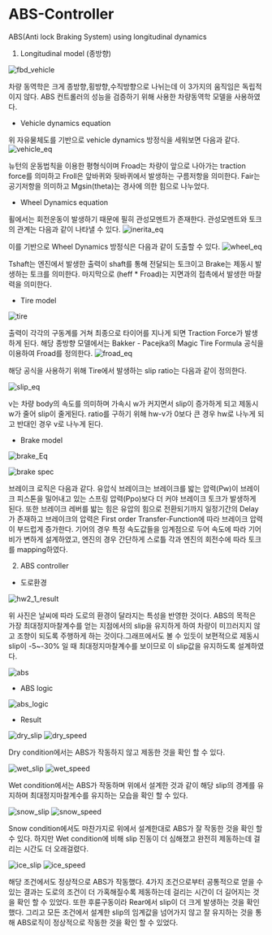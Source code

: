 # ABS-Controller
ABS(Anti lock Braking System) using longitudinal dynamics

1. Longitudinal model (종방향)

![fbd_vehicle](https://user-images.githubusercontent.com/79674592/110263256-7adfbe80-7ff9-11eb-9783-080b9f42e1d5.PNG)

차량 동역학은 크게 종방향,횡방향,수직방향으로 나뉘는데 이 3가지의 움직임은 독립적이지 않다. ABS 컨트롤러의 성능을 검증하기 위해 사용한 차량동역학 모델을 사용하였다.

- Vehicle dynamics equation

위 자유물체도를 기반으로 vehicle dynamics 방정식을 세워보면 다음과 같다. 
![vehicle_eq](https://user-images.githubusercontent.com/79674592/110263780-073eb100-7ffb-11eb-9da8-120c2f9de80f.PNG)

뉴턴의 운동법칙을 이용한 평형식이며 Froad는 차량이 앞으로 나아가는 traction force를 의미하고 Froll은 앞바퀴와 뒷바퀴에서 발생하는 구름저항을 의미한다. Fair는 공기저항을 의미하고 Mgsin(theta)는 경사에 의한 힘으로 나누었다.

- Wheel Dynamics equation

휠에서는 회전운동이 발생하기 때문에 필히 관성모멘트가 존재한다. 관성모멘트와 토크의 관계는 다음과 같이 나타낼 수 있다. ![inerita_eq](https://user-images.githubusercontent.com/79674592/110264252-3c97ce80-7ffc-11eb-9674-4ddf3a6d67a3.PNG)

이를 기반으로 Wheel Dynamics 방정식은 다음과 같이 도출할 수 있다.
![wheel_eq](https://user-images.githubusercontent.com/79674592/110264413-95fffd80-7ffc-11eb-9582-58d376cff10b.PNG)

Tshaft는 엔진에서 발생한 출력이 shaft를 통해 전달되는 토크이고 Brake는 제동시 발생하는 토크를 의미한다. 마지막으로 (heff * Froad)는 지면과의 접촉에서 발생한 마찰력을 의미한다.

- Tire model

![tire](https://user-images.githubusercontent.com/79674592/110266212-ac0fbd00-8000-11eb-8e76-dce8f3d38e68.PNG)

출력이 각각의 구동계를 거쳐 최종으로 타이어를 지나게 되면 Traction Force가 발생하게 된다. 해당 종방향 모델에서는 Bakker - Pacejka의 Magic Tire Formula 공식을 이용하여 Froad를 정의한다.
![froad_eq](https://user-images.githubusercontent.com/79674592/110265147-40c4eb80-7ffe-11eb-81da-1eca85d4f53c.PNG)

해당 공식을 사용하기 위해 Tire에서 발생하는 slip ratio는 다음과 같이 정의한다.

![slip_eq](https://user-images.githubusercontent.com/79674592/110265266-8a153b00-7ffe-11eb-9068-7ee87667205b.PNG)

v는 차량 body의 속도를 의미하며 가속시 w가 커지면서 slip이 증가하게 되고 제동시 w가 줄어 slip이 줄게된다. ratio를 구하기 위해 hw-v가 0보다 큰 경우 hw로 나누게 되고 반대인 경우 v로 나누게 된다.

- Brake model

![brake_Eq](https://user-images.githubusercontent.com/79674592/110267728-baaba380-8003-11eb-9155-2f75abcb092c.PNG)

![brake spec](https://user-images.githubusercontent.com/79674592/110272789-5e01b600-800e-11eb-88e8-d5904c2e4abd.PNG)

브레이크 로직은 다음과 같다. 유압식 브레이크는 브레이크를 밟는 압력(Pw)이 브레이크 피스톤을 밀어내고 있는 스프링 압력(Ppo)보다 더 커야 브레이크 토크가 발생하게 된다. 또한 브레이크 레버를 밟는 힘은 유압의 힘으로 전환되기까지 일정기간의 Delay가 존재하고 브레이크의 압력은 First order Transfer-Function에 따라 브레이크 압력이 부드럽게 증가한다.
기어의 경우 특정 속도값들을 임계점으로 두어 속도에 따라 기어비가 변하게 설계하였고, 엔진의 경우 간단하게 스로틀 각과 엔진의 회전수에 따라 토크를 mapping하였다.

2. ABS controller

- 도로환경

![hw2_1_result](https://user-images.githubusercontent.com/79674592/110786170-26fdff80-82af-11eb-829b-ccce800bd0c9.png)


위 사진은 날씨에 따라 도로의 환경이 달라지는 특성을 반영한 것이다. ABS의 목적은 가장 최대정지마찰계수를 얻는 지점에서의 slip을 유지하게 하여 차량이 미끄러지지 않고 조향이 되도록 주행하게 하는 것이다.그래프에서도 볼 수 있듯이 보편적으로 제동시 slip이 -5~-30% 일 때 최대정지마찰계수를 보이므로 이 slip값을 유지하도록 설계하였다.

![abs](https://user-images.githubusercontent.com/79674592/110788980-ae993d80-82b2-11eb-8a69-87e0e9aa59da.PNG)

- ABS logic

![abs_logic](https://user-images.githubusercontent.com/79674592/110786046-03d35000-82af-11eb-87b8-d4eeee354c9a.PNG)

- Result

![dry_slip](https://user-images.githubusercontent.com/79674592/110786399-6debf500-82af-11eb-96ce-28b9ebbac34b.png)
![dry_speed](https://user-images.githubusercontent.com/79674592/110786408-704e4f00-82af-11eb-88e9-0e7fd832833a.png)

Dry condition에서는 ABS가 작동하지 않고 제동한 것을 확인 할 수 있다.

![wet_slip](https://user-images.githubusercontent.com/79674592/110786664-befbe900-82af-11eb-95c5-0c36f81a83bf.png)
![wet_speed](https://user-images.githubusercontent.com/79674592/110786676-c0c5ac80-82af-11eb-8709-c85f52215cc1.png)

Wet condition에서는 ABS가 작동하며 위에서 설계한 것과 같이 해당 slip의 경계를 유지하며 최대정지마찰계수를 유지하는 모습을 확인 할 수 있다.

![snow_slip](https://user-images.githubusercontent.com/79674592/110786995-2b76e800-82b0-11eb-9b2a-e37ad45ad333.png)
![snow_speed](https://user-images.githubusercontent.com/79674592/110786999-2dd94200-82b0-11eb-9b2a-c02471c50d7a.png)

Snow condition에서도 마찬가지로 위에서 설계한대로 ABS가 잘 작동한 것을 확인 할 수 있다. 하지만 Wet condition에 비해 slip 진동이 더 심해졌고 완전히 제동하는데 걸리는 시간도 더 오래걸렸다.

![ice_slip](https://user-images.githubusercontent.com/79674592/110788419-ee135a00-82b1-11eb-945c-2e36b857c90e.png)
![ice_speed](https://user-images.githubusercontent.com/79674592/110788428-f075b400-82b1-11eb-89b5-b2bf3370052a.png)


해당 조건에서도 정상적으로 ABS가 작동했다. 4가지 조건으로부터 공통적으로 얻을 수 있는 결과는 도로의 조건이 더 가혹해질수록 제동하는데 걸리는 시간이 더 길어지는 것을 확인 할 수 있었다. 또한 후륜구동이라 Rear에서 slip이 더 크게 발생하는 것을 확인했다. 그리고 모든 조건에서 설계한 slip의 임계값을 넘어가지 않고 잘 유지하는 것을 통해 ABS로직이 정상적으로 작동한 것을 확인 할 수 있었다.
